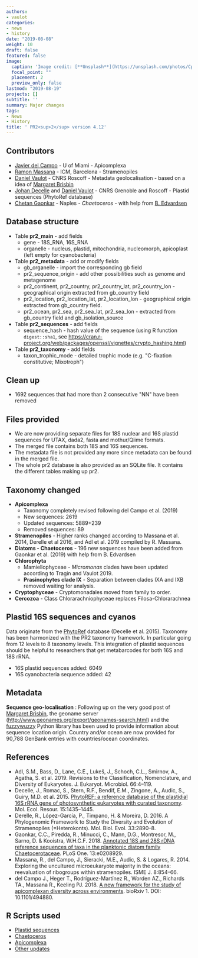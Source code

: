 ```yaml
---
authors:
- vaulot
categories:
- news
- history
date: "2019-08-08"
weight: 10
draft: false
featured: false
image:
  caption: 'Image credit: [**Unsplash**](https://unsplash.com/photos/CpkOjOcXdUY)'
  focal_point: ""
  placement: 2
  preview_only: false
lastmod: "2019-08-19"
projects: []
subtitle: ''
summary: Major changes
tags:
- News
- History
title: ' PR2<sup>2</sup> version 4.12'
---
```

## Contributors
* [Javier del Campo](mailto:jdelcampo@rsmas.miami.edu) - U of Miami - Apicomplexa
* [Ramon Massana](mailto:ramonm@icm.csic.es) - ICM, Barcelona - Stramenopiles
* [Daniel Vaulot](mailto:vaulot@sb-roscoff.fr) - CNRS Roscoff - Metadata geolocalisation - based on a idea of [Margaret Brisbin](https://brisbinplankton.wordpress.com/)
* [Johan Decelle](mailto:johan.decelle@univ-grenoble-alpes.fr) and [Daniel Vaulot](mailto:vaulot@sb-roscoff.fr) - CNRS Grenoble and Roscoff - Plastid sequences (PhytoRef database)
* [Chetan Gaonkar](mailto:chetan.gaonkar@gmail.com) - Naples - *Chaetoceros*  - with help from [B. Edvardsen](mailto:bente.edvardsen@bio.uio.no)

## Database structure
* Table **pr2_main** - add fields
    * gene - 18S_RNA, 16S_RNA
    * organelle - nucleus, plastid, mitochondria, nucleomorph, apicoplast (left empty for cyanobacteria)
* Table **pr2_metadata** - add or modify fields
    * gb_organelle - import the corresponding gb field
    * pr2_sequence_origin - add other possibilities such as genome and metagenome
    * pr2_continent, pr2_country, pr2_country_lat, pr2_country_lon - geographical origin extracted from gb_country field
    * pr2_location, pr2_location_lat, pr2_location_lon - geographical origin extracted from gb_country field.
    * pr2_ocean, pr2_sea, pr2_sea_lat, pr2_sea_lon - extracted from gb_country field and gb_isolation_source
* Table **pr2_sequences** - add fields
    * sequence_hash - hash value of the sequence (using R function `digest::sha1`, see https://cran.r-project.org/web/packages/openssl/vignettes/crypto_hashing.html)
* Table **pr2_taxonomy** - add fields
    * taxon_trophic_mode - detailed trophic mode (e.g. "C-fixation constitutive; Mixotroph")

## Clean up
* 1692 sequences that had more than 2 consecutive "NN" have been removed

## Files provided
* We are now providing separate files for 18S nuclear and 16S plastid sequences for UTAX, dada2, fasta and mothur/Qiime formats.
* The merged file contains both 18S and 16S sequences.
* The metadata file is not provided any more since metadata can be found in the merged file.
* The whole pr2 database is also provided as an SQLite file.  It contains the different tables making up pr2.

## Taxonomy changed
* **Apicomplexa**
    * Taxonomy completely revised following del Campo et al. (2019)
    * New sequences: 2619
    * Updated sequences: 5889+239
    * Removed sequences: 89
* **Stramenopiles** - Higher ranks changed according to Massana et al. 2014, Derelle et al 2016, and Adl et al. 2019 compiled by R. Massana.
* **Diatoms - Chaetoceros** - 196 new sequences have been added from Gaonkar et al. (2019) with help from B. Edvardsen
* **Chlorophyta**
    * Mamiellophyceae - *Micromonas* clades have been updated according to Tragin and Vaulot 2019.
    * **Prasinophytes clade IX** - Separation between clades IXA and IXB removed waiting for analysis.
* **Cryptophyceae** - Cryptomonadales moved from family to order.
* **Cercozoa** - Class Chlorarachniophyceae replaces Filosa-Chlorarachnea

## Plastid 16S sequences and cyanos
Data originate from the [PhytoRef](http://phytoref.sb-roscoff.fr/) database (Decelle et al. 2015). Taxonomy has been harmonized with the PR2 taxonomy framework.  In particular going from 12 levels to 8 taxonomy levels.  This integration of plastid sequences should be helpful to researchers that get metabarcodes for both 16S and 18S rRNA.
* 16S plastid sequences added: 6049
* 16S cyanobacteria sequence added: 42

## Metadata
**Sequence geo-localisation** : Following up on the very good post of [Margaret Brisbin](https://maggimars.github.io/eukGeoBlast/eGB.html),  the geoname server (http://www.geonames.org/export/geonames-search.html) and the [fuzzywuzzy](https://github.com/seatgeek/fuzzywuzzy) Python library has been used to provide information about sequence location origin.  Country and/or ocean are now provided for 90,788 GenBank entries with countries/ocean coordinates.

## References
* Adl, S.M., Bass, D., Lane, C.E., Lukeš, J., Schoch, C.L., Smirnov, A., Agatha, S. et al. 2019. Revisions to the Classification, Nomenclature, and Diversity of Eukaryotes. J. Eukaryot. Microbiol. 66:4–119.
* Decelle, J., Romac, S., Stern, R.F., Bendif, E.M., Zingone, A., Audic, S., Guiry, M.D. et al. 2015. [PhytoREF: a reference database of the plastidial 16S rRNA gene of photosynthetic eukaryotes with curated taxonomy](https://onlinelibrary.wiley.com/doi/abs/10.1111/1755-0998.12401). Mol. Ecol. Resour. 15:1435–1445.
* Derelle, R., López-García, P., Timpano, H. & Moreira, D. 2016. A Phylogenomic Framework to Study the Diversity and Evolution of Stramenopiles (=Heterokonts). Mol. Biol. Evol. 33:2890–8.
* Gaonkar, C.C., Piredda, R., Minucci, C., Mann, D.G., Montresor, M., Sarno, D. & Kooistra, W.H.C.F. 2018. [Annotated 18S and 28S rDNA reference sequences of taxa in the planktonic diatom family Chaetocerotaceae](https://journals.plos.org/plosone/article?id=10.1371/journal.pone.0208929). PLoS One. 13:e0208929.
* Massana, R., del Campo, J., Sieracki, M.E., Audic, S. & Logares, R. 2014. Exploring the uncultured microeukaryote majority in the oceans: reevaluation of ribogroups within stramenopiles. ISME J. 8:854–66.
* del Campo J., Heger T., Rodríguez-Martínez R., Worden AZ., Richards TA., Massana R., Keeling PJ. 2018. [A new framework for the study of apicomplexan diversity across environments](https://www.biorxiv.org/content/10.1101/494880v1). bioRxiv 1. DOI: 10.1101/494880.

## R Scripts used
* [Plastid sequences](https://vaulot.github.io/pr2/PR2_update_4.12.0_A_16S_plastid.html)
* [Chaetoceros](https://vaulot.github.io/pr2/PR2_update_4.12.0_B_Chaetoceros.html)
* [Apicomplexa](https://vaulot.github.io/pr2/PR2_update_4.12.0_C_Apicomplexa.html)
* [Other updates](https://vaulot.github.io/pr2/PR2_update_4.12.0_D_Misc.html)
